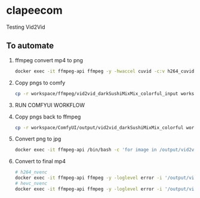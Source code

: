 # clapeecom
Testing Vid2Vid

## To automate

1. ffmpeg convert mp4 to png

    ```bash
    docker exec -it ffmpeg-api ffmpeg -y -hwaccel cuvid -c:v h264_cuvid -resize 576x1024 -i /output/Dancing.mp4 -vf "scale_npp=format=yuv420p,hwdownload,format=yuv420p" -pix_fmt yuvj420p -color_range 2 /output/vid2vid_darkSushiMixMix_colorful_input/frame_%03d.png
    ```

2. Copy pngs to comfy

    ```bash
    cp -r workspace/ffmpeg/vid2vid_darkSushiMixMix_colorful_input workspace/ComfyUI/input/vid2vid_darkSushiMixMix_colorful_input
    ```

3. RUN COMFYUI WORKFLOW

4. Copy pngs back to ffmpeg
    
    ```bash
    cp -r workspace/ComfyUI/output/vid2vid_darkSushiMixMix_colorful workspace/ffmpeg/vid2vid_darkSushiMixMix_colorful_output
    ```

5. Convert png to jpg

    ```bash
    docker exec -it ffmpeg-api /bin/bash -c 'for image in /output/vid2vid_darkSushiMixMix_colorful_output/*.png; do ffmpeg -loglevel error -i "$image" "${image%.png}.jpg"; rm "$image"; echo "image $image converted to ${image%.png}.jpg "; done'
    ```

6. Convert to final mp4

    ```bash
    # h264_nvenc
    docker exec -it ffmpeg-api ffmpeg -y -loglevel error -i '/output/vid2vid_darkSushiMixMix_colorful_output/frame_%03d.jpg' -c:v h264_nvenc -preset fast -fps_mode passthrough /output/vid2vid_darkSushiMixMix_colorful_output/final.mp4
    # hevc_nvenc
    docker exec -it ffmpeg-api ffmpeg -y -loglevel error -i '/output/vid2vid_darkSushiMixMix_colorful_output/frame_%03d.jpg' -r 30 -c:v hevc_nvenc -pix_fmt yuv420p -preset fast /output/vid2vid_darkSushiMixMix_colorful_output/final2.mp4
    ```